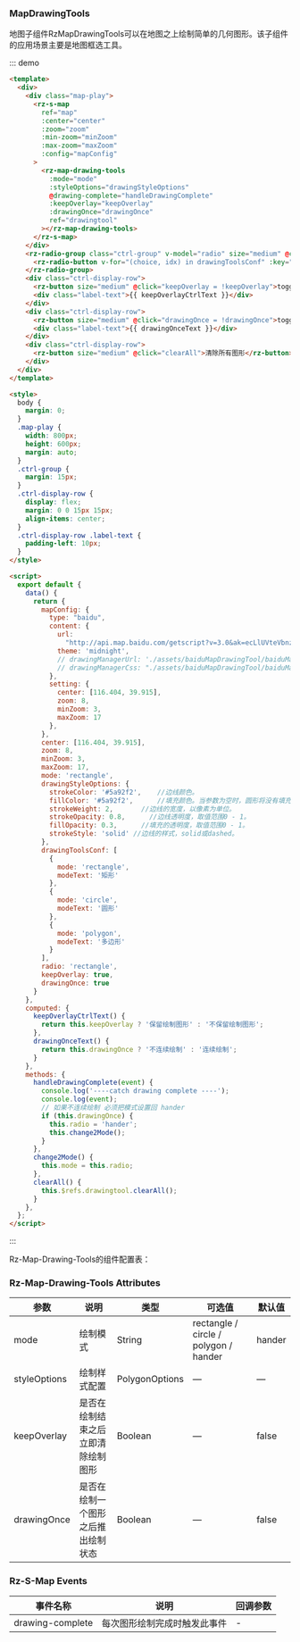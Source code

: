 ### MapDrawingTools

地图子组件RzMapDrawingTools可以在地图之上绘制简单的几何图形。该子组件的应用场景主要是地图框选工具。

::: demo
```html
<template>
  <div>
    <div class="map-play">
      <rz-s-map
        ref="map"
        :center="center"
        :zoom="zoom"
        :min-zoom="minZoom"
        :max-zoom="maxZoom"
        :config="mapConfig"
      >
        <rz-map-drawing-tools
          :mode="mode"
          :styleOptions="drawingStyleOptions"
          @drawing-complete="handleDrawingComplete"
          :keepOverlay="keepOverlay"
          :drawingOnce="drawingOnce"
          ref="drawingtool"
        ></rz-map-drawing-tools>
      </rz-s-map>
    </div>
    <rz-radio-group class="ctrl-group" v-model="radio" size="medium" @change="change2Mode">
      <rz-radio-button v-for="(choice, idx) in drawingToolsConf" :key="choice.mode" :label="choice.mode">{{ choice.modeText }}</rz-radio-button>
    </rz-radio-group>
    <div class="ctrl-display-row">
      <rz-button size="medium" @click="keepOverlay = !keepOverlay">toggle保留绘制图形</rz-button>
      <div class="label-text">{{ keepOverlayCtrlText }}</div>
    </div>
    <div class="ctrl-display-row">
      <rz-button size="medium" @click="drawingOnce = !drawingOnce">toggle连续绘制</rz-button>
      <div class="label-text">{{ drawingOnceText }}</div>
    </div>
    <div class="ctrl-display-row">
      <rz-button size="medium" @click="clearAll">清除所有图形</rz-button>
    </div>
  </div>
</template>

<style>
  body {
    margin: 0;
  }
  .map-play {
    width: 800px;
    height: 600px;
    margin: auto;
  }
  .ctrl-group {
    margin: 15px;
  }
  .ctrl-display-row {
    display: flex;
    margin: 0 0 15px 15px;
    align-items: center;
  }
  .ctrl-display-row .label-text {
    padding-left: 10px;
  }
</style>

<script>
  export default {
    data() {
      return {
        mapConfig: {
          type: "baidu",
          content: {
            url:
              "http://api.map.baidu.com/getscript?v=3.0&ak=ecLlUVteVbnznhXOD2ad67bcmrQgOKi8&services=&t=20171031174121",
            theme: 'midnight',
            // drawingManagerUrl: './assets/baiduMapDrawingTool/baiduMapDrawManager.js',
            // drawingManagerCss: "./assets/baiduMapDrawingTool/baiduMapDrawManager.css"
          },
          setting: {
            center: [116.404, 39.915],
            zoom: 8,
            minZoom: 3,
            maxZoom: 17
          },
        },
        center: [116.404, 39.915],
        zoom: 8,
        minZoom: 3,
        maxZoom: 17,
        mode: 'rectangle',
        drawingStyleOptions: {
          strokeColor: '#5a92f2',    //边线颜色。
          fillColor: '#5a92f2',      //填充颜色。当参数为空时，圆形将没有填充效果。
          strokeWeight: 2,       //边线的宽度，以像素为单位。
          strokeOpacity: 0.8,	   //边线透明度，取值范围0 - 1。
          fillOpacity: 0.3,      //填充的透明度，取值范围0 - 1。
          strokeStyle: 'solid' //边线的样式，solid或dashed。
        },
        drawingToolsConf: [
          {
            mode: 'rectangle',
            modeText: '矩形'
          },
          {
            mode: 'circle',
            modeText: '圆形'
          },
          {
            mode: 'polygon',
            modeText: '多边形'
          }
        ],
        radio: 'rectangle',
        keepOverlay: true,
        drawingOnce: true
      }
    },
    computed: {
      keepOverlayCtrlText() {
        return this.keepOverlay ? '保留绘制图形' : '不保留绘制图形';
      },
      drawingOnceText() {
        return this.drawingOnce ? '不连续绘制' : '连续绘制';
      }
    },
    methods: {
      handleDrawingComplete(event) {
        console.log('----catch drawing complete ----');
        console.log(event);
        // 如果不连续绘制 必须把模式设置回 hander
        if (this.drawingOnce) {
          this.radio = 'hander';
          this.change2Mode();
        }
      },
      change2Mode() {
        this.mode = this.radio;
      },
      clearAll() {
        this.$refs.drawingtool.clearAll();
      }
    },
  };
</script>
```
:::

Rz-Map-Drawing-Tools的组件配置表：
### Rz-Map-Drawing-Tools Attributes
| 参数           | 说明                                                                                             | 类型    | 可选值                                                                                            | 默认值                                            |          
| -------------- | ------------------------------------------------------------------------------------------------ | ------- | ---------------------------------------------------------------------------------------------- | ------------------------------------------------ |
| mode        | 绘制模式                            | String  | rectangle / circle / polygon / hander                                                         | hander                                              |
| styleOptions        | 绘制样式配置                            | PolygonOptions  | —                                                       | —                                              |
| keepOverlay        | 是否在绘制结束之后立即清除绘制图形                            | Boolean  | —                                                       | false                                              |
| drawingOnce        | 是否在绘制一个图形之后推出绘制状态                            | Boolean  | —                                                       | false                                              |


### Rz-S-Map Events
| 事件名称      | 说明    | 回调参数      |
|---------- |-------- |---------- |
| drawing-complete  | 每次图形绘制完成时触发此事件 | - |


